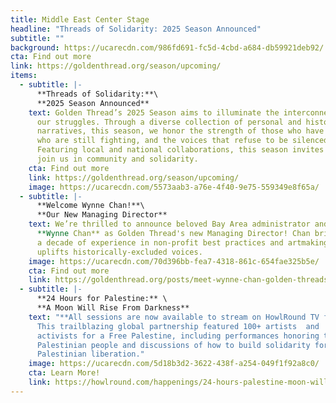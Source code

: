 ```yaml
---
title: Middle East Center Stage
headline: "Threads of Solidarity: 2025 Season Announced"
subtitle: ""
background: https://ucarecdn.com/986fd691-fc5d-4cbd-a684-db59921deb92/
cta: Find out more
link: https://goldenthread.org/season/upcoming/
items:
  - subtitle: |-
      **Threads of Solidarity:**\
      **2﻿025 Season Announced**
    text: Golden Thread’s 2025 Season aims to illuminate the interconnectedness of
      our struggles. Through a diverse collection of personal and historical
      narratives, this season, we honor the strength of those who have endured,
      who are still fighting, and the voices that refuse to be silenced.
      Featuring local and national collaborations, this season invites you to
      join us in community and solidarity.
    cta: Find out more
    link: https://goldenthread.org/season/upcoming/
    image: https://ucarecdn.com/5573aab3-a76e-4f40-9e75-559349e8f65a/
  - subtitle: |-
      **Welcome Wynne Chan!**\
      **O﻿ur New Managing Director**
    text: We’re thrilled to announce beloved Bay Area administrator and artist
      **Wynne Chan** as Golden Thread's new Managing Director! Chan brings over
      a decade of experience in non-profit best practices and artmaking that
      uplifts historically-excluded voices.
    image: https://ucarecdn.com/70d396bb-fea7-4318-861c-654fae325b5e/
    cta: Find out more
    link: https://goldenthread.org/posts/meet-wynne-chan-golden-threads-new-managing-director/
  - subtitle: |-
      **24 Hours for Palestine:** \
      **A Moon Will Rise From Darkness**
    text: "**A﻿ll sessions are now available to stream on HowlRound TV for FREE!**
      T﻿his t﻿railblazing global partnership featured 100+ artists  and
      activists for a Free Palestine, including performances honoring the
      Palestinian people and discussions of how to build solidarity for
      Palestinian liberation."
    image: https://ucarecdn.com/5d18b3d2-3622-438f-a254-049f1f92a8c0/
    cta: Learn More!
    link: https://howlround.com/happenings/24-hours-palestine-moon-will-rise-darkness
---
```


